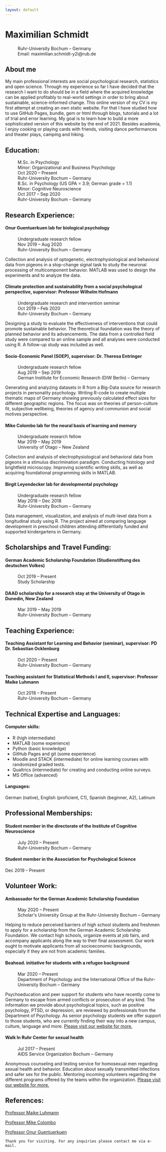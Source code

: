 ```yaml
---
layout: default
---
```


# Maximilian Schmidt

<dd>Ruhr-University Bochum – Germany</dd>
<dd>Email: maximilian.schmidt-y2i@rub.de</dd>

## About me

My main professional interests are social psychological research, statistics and open science. Through my experience so far I have decided that the research I want to do should be in a field where the acquired knowledge can be applied profitably to real-world settings in order to bring about sustainable, science-informed change.
This online version of my CV is my first attempt at creating an own static website. For that I have studied how to use GitHub Pages, bundle, gem or html through blogs, tutorials and a lot of trial and error learning. My goal is to learn how to build a more sophisticated version of this website by the end of 2021.
Besides academia, I enjoy cooking or playing cards with friends, visiting dance performances and theater plays, camping and hiking.

## Education:

<dd>M.Sc. in Psychology</dd>
<dd>Minor: Organizational and Business Psychology</dd>
<dd>Oct 2020 – Present</dd>
<dd>Ruhr-University Bochum – Germany</dd>

<dd>B.Sc. in Psychology (US GPA = 3.9; German grade = 1.1)</dd>
<dd>Minor: Cognitive Neuroscience</dd>
<dd>Oct 2017 – Sep 2020</dd>
<dd>Ruhr-University Bochum – Germany</dd>

## Research Experience:

#### Onur Guentuerkuen lab for biological psychology

<dd>Undergraduate research fellow</dd>
<dd>Nov 2019 – Aug 2020</dd>
<dd>Ruhr-University Bochum – Germany</dd>

Collection and analysis of optogenetic, electrophysiological and behavioral data from pigeons in a stop-change signal task to study the neuronal processing of multicomponent behavior. MATLAB was used to design the experiments and to analyze the data.

#### Climate protection and sustainability from a social psychological perspective, supervisor: Professor Wilhelm Hofmann

<dd>Undergraduate research and intervention seminar</dd>
<dd>Oct 2019 – Feb 2020</dd>
<dd>Ruhr-University Bochum – Germany</dd>

Designing a study to evaluate the effectiveness of interventions that could promote sustainable behavior. The theoretical foundation was the theory of planned behavior and its advancements. The data from a controlled field study were compared to an online sample and all analyses were conducted using R. A follow-up study was included as well.

#### Socio-Economic Panel (SOEP), supervisor: Dr. Theresa Entringer

<dd>Undergraduate research fellow</dd>
<dd>Aug 2019 – Sep 2019</dd>
<dd>German Institute for Economic Research (DIW Berlin) – Germany</dd>

Generating and analyzing datasets in R from a Big-Data source for research projects in personality psychology. Writing R-code to create multiple thematic maps of Germany showing previously calculated effect sizes for different geographic regions. The focus was on theories of person-culture fit, subjective wellbeing, theories of agency and communion and social motives perspective.

#### Mike Colombo lab for the neural basis of learning and memory

<dd>Undergraduate research fellow</dd>
<dd>Mar 2019 – May 2019</dd>
<dd>University of Otago – New Zealand</dd>

Collection and analysis of electrophysiological and behavioral data from pigeons in a stimulus discrimination paradigm. Conducting histology and brightfield microscopy. Improving scientific writing skills, as well as acquiring foundational programming skills in MATLAB.

#### Birgit Leyendecker lab for developmental psychology

<dd>Undergraduate research fellow</dd>
<dd>May 2018 – Dec 2018</dd>
<dd>Ruhr-University Bochum – Germany</dd>

Data management, visualization, and analysis of multi-level data from a longitudinal study using R. The project aimed at comparing language development in preschool children attending differentially funded and supported kindergartens in Germany.

## Scholarships and Travel Funding:

#### German Academic Scholarship Foundation (Studienstiftung des deutschen Volkes)

<dd>Oct 2019 – Present</dd>
<dd>Study Scholarship</dd>

#### DAAD scholarship for a research stay at the University of Otago in Dunedin, New Zealand

<dd>Mar 2019 – May 2019</dd>
<dd>Ruhr-University Bochum – Germany</dd>

## Teaching Experience:

#### Teaching Assistant for Learning and Behavior (seminar), supervisor: PD Dr. Sebastian Ocklenburg

<dd>Oct 2020 – Present</dd>
<dd>Ruhr-University Bochum – Germany</dd>

#### Teaching assistant for Statistical Methods I and II, supervisor: Professor Maike Luhmann

<dd>Oct 2018 – Present</dd>
<dd>Ruhr-University Bochum – Germany</dd>

## Technical Expertise and Languages:

#### Computer skills:
*   R (high intermediate)
*   MATLAB (some experience)
*   Python (basic knowledge)
*   GitHub Pages and git (some experience)
*   Moodle and STACK (intermediate) for online learning courses with randomized graded tests.
*   Qualtrics (intermediate) for creating and conducting online surveys.
*   MS Office (advanced)

#### Languages:
German (native), English (proficient, C1), Spanish (beginner, A2), Latinum

## Professional Memberships:

#### Student member in the directorate of the Institute of Cognitive Neuroscience

<dd>July 2020 – Present</dd>
<dd>Ruhr-University Bochum – Germany</dd>

#### Student member in the Association for Psychological Science
Dec 2019 – Present

## Volunteer Work:

#### Ambassador for the German Academic Scholarship Foundation

<dd>May 2020 – Present</dd>
<dd>Scholar's University Group at the Ruhr-University Bochum – Germany</dd>

Helping to reduce perceived barriers of high school students and freshmen to apply for a scholarship from the German Academic Scholarship Foundation. We contact high schools, organize events at job fairs, and accompany applicants along the way to their final assessment. Our work ought to motivate applicants from all socioeconomic backgrounds, especially if they are not from academic families.

#### Beahead. initiative for students with a refugee background

<dd>Mar 2020 – Present</dd>
<dd>Department of Psychology and the International Office of the Ruhr-University Bochum – Germany</dd>

Psychoeducation and peer support for students who have recently come to Germany to escape from armed conflicts or prosecution of any kind. The information we provide about psychological topics, such as positive psychology, PTSD, or depression, are reviewed by professionals from the Department of Psychology. As senior psychology students we offer support to those students, who are currently finding their way into a new campus, culture, language and more. [Please visit our website for more.](https://beaheadpsy.com/)

#### Walk In Ruhr Center for sexual health

<dd>Jul 2017 – Present</dd>
<dd>AIDS Service Organization Bochum – Germany</dd>

Anonymous counseling and testing service for homosexual men regarding sexual health and behavior. Education about sexually transmitted infections and safer sex for the public. Mentoring incoming volunteers regarding the different programs offered by the teams within the organization. [Please visit our website for more.](https://www.wir-ruhr.de/)

## References:

[Professor Maike Luhmann](http://www.pml.psy.rub.de/personen/index.html)

[Professor Mike Colombo](https://www.otago.ac.nz/psychology/staff/mikecolombo.html)

[Professor Onur Guentuerkuen](https://www.bio.psy.ruhr-uni-bochum.de/members.html)

```
Thank you for visiting. For any inquiries please contact me via e-mail.
```

